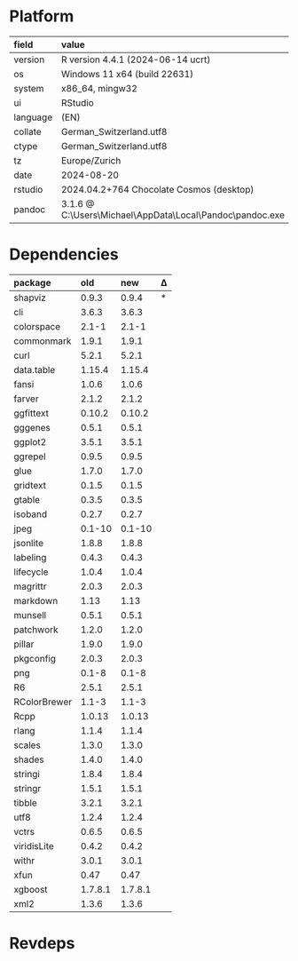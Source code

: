 # Platform

|field    |value                                                    |
|:--------|:--------------------------------------------------------|
|version  |R version 4.4.1 (2024-06-14 ucrt)                        |
|os       |Windows 11 x64 (build 22631)                             |
|system   |x86_64, mingw32                                          |
|ui       |RStudio                                                  |
|language |(EN)                                                     |
|collate  |German_Switzerland.utf8                                  |
|ctype    |German_Switzerland.utf8                                  |
|tz       |Europe/Zurich                                            |
|date     |2024-08-20                                               |
|rstudio  |2024.04.2+764 Chocolate Cosmos (desktop)                 |
|pandoc   |3.1.6 @ C:\Users\Michael\AppData\Local\Pandoc\pandoc.exe |

# Dependencies

|package      |old     |new     |Δ  |
|:------------|:-------|:-------|:--|
|shapviz      |0.9.3   |0.9.4   |*  |
|cli          |3.6.3   |3.6.3   |   |
|colorspace   |2.1-1   |2.1-1   |   |
|commonmark   |1.9.1   |1.9.1   |   |
|curl         |5.2.1   |5.2.1   |   |
|data.table   |1.15.4  |1.15.4  |   |
|fansi        |1.0.6   |1.0.6   |   |
|farver       |2.1.2   |2.1.2   |   |
|ggfittext    |0.10.2  |0.10.2  |   |
|gggenes      |0.5.1   |0.5.1   |   |
|ggplot2      |3.5.1   |3.5.1   |   |
|ggrepel      |0.9.5   |0.9.5   |   |
|glue         |1.7.0   |1.7.0   |   |
|gridtext     |0.1.5   |0.1.5   |   |
|gtable       |0.3.5   |0.3.5   |   |
|isoband      |0.2.7   |0.2.7   |   |
|jpeg         |0.1-10  |0.1-10  |   |
|jsonlite     |1.8.8   |1.8.8   |   |
|labeling     |0.4.3   |0.4.3   |   |
|lifecycle    |1.0.4   |1.0.4   |   |
|magrittr     |2.0.3   |2.0.3   |   |
|markdown     |1.13    |1.13    |   |
|munsell      |0.5.1   |0.5.1   |   |
|patchwork    |1.2.0   |1.2.0   |   |
|pillar       |1.9.0   |1.9.0   |   |
|pkgconfig    |2.0.3   |2.0.3   |   |
|png          |0.1-8   |0.1-8   |   |
|R6           |2.5.1   |2.5.1   |   |
|RColorBrewer |1.1-3   |1.1-3   |   |
|Rcpp         |1.0.13  |1.0.13  |   |
|rlang        |1.1.4   |1.1.4   |   |
|scales       |1.3.0   |1.3.0   |   |
|shades       |1.4.0   |1.4.0   |   |
|stringi      |1.8.4   |1.8.4   |   |
|stringr      |1.5.1   |1.5.1   |   |
|tibble       |3.2.1   |3.2.1   |   |
|utf8         |1.2.4   |1.2.4   |   |
|vctrs        |0.6.5   |0.6.5   |   |
|viridisLite  |0.4.2   |0.4.2   |   |
|withr        |3.0.1   |3.0.1   |   |
|xfun         |0.47    |0.47    |   |
|xgboost      |1.7.8.1 |1.7.8.1 |   |
|xml2         |1.3.6   |1.3.6   |   |

# Revdeps

